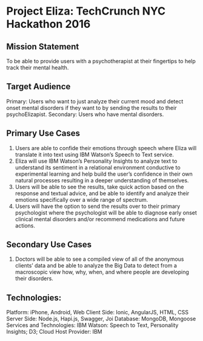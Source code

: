 # Project Eliza: TechCrunch NYC Hackathon 2016 

## Mission Statement
To be able to provide users with a psychotherapist at their fingertips to help track their mental health.

## Target Audience
Primary:  Users who want to just analyze their current mood and detect onset mental disorders if they want to by sending the results to their psychoElizapist. 
Secondary: Users who have mental disorders.

## Primary Use Cases
1. Users are able to confide their emotions through speech where Eliza will translate it into text using IBM Watson’s Speech to Text service.
2. Eliza will use IBM Watson’s Personality Insights to analyze text to understand its sentiment in a relational environment conductive to experimental learning and help build the user’s confidence in their own natural processes resulting in a deeper understanding of themselves.
3. Users will be able to see the results, take quick action based on the response and textual advice, and be able to identify and analyze their emotions specifically over a wide range of spectrum. 
4. Users will have the option to send the results over to their primary psychologist where the psychologist will be able to diagnose early onset clinical mental disorders and/or recommend medications and future actions.

## Secondary Use Cases
1. Doctors will be able to see a compiled view of all of the anonymous clients’ data and be able to analyze the Big Data to detect from a macroscopic view how, why, when, and where people are developing their disorders.

## Technologies:
Platform: iPhone, Android, Web
Client Side: Ionic, AngularJS, HTML, CSS
Server Side: Node.js, Hapi.js, Swagger, Joi
Database: MongoDB, Mongoose
Services and Technologies: IBM Watson: Speech to Text, Personality Insights; D3;
Cloud Host Provider: IBM 
